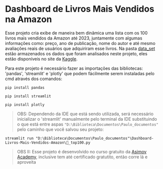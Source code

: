 # Dashboard de Livros Mais Vendidos na Amazon

Esse projeto cria exibe de maneira bem dinâmica uma lista com os 100 livros mais vendidos da Amazon até 2023, juntamente com algumas informações como: preço, ano de publicação, nome do autor e até mesmo avaliações reais de usuários que adquiriram esse livros.
Na pasta [data_set](./data_set/) estão armazenados os dados que foram analisados neste projeto, eles estão disponíveis no site da [Kaggle](https://www.kaggle.com/datasets/anshtanwar/top-200-trending-books-with-reviews).

Para este projeto é necessário fazer as importações das bibliotecas: 'pandas', 'streamlit' e 'plotly' que podem fácilmente serem instaladas pelo cmd através dos comandos:

```terminal
pip install pandas
```

```terminal
pip install streamlit
```

```terminal
pip install plotly
```

>OBS: Dependendo da IDE que está sendo utilizada, será necessário inicializar o 'streamlit' manualmente pelo terminal da IDE substituindo o que está entre aspas `"D:\Biblioteca\Documentos\Paulo_documentos"` pelo caminho que você salvou seu projeto:
```terminal
streamlit run "D:\Biblioteca\Documentos\Paulo_documentos"\Dashboard-Livros-Mais-Vendidos-Amazon\📗_top100.py
```

>OBS II: Esse projeto é desenvolvido no curso gratuito da [Asimov Academy](https://hub.asimov.academy/curso/python-para-iniciantes/), inclusive tem até certificado gratutito, então corre lá e aproveita

